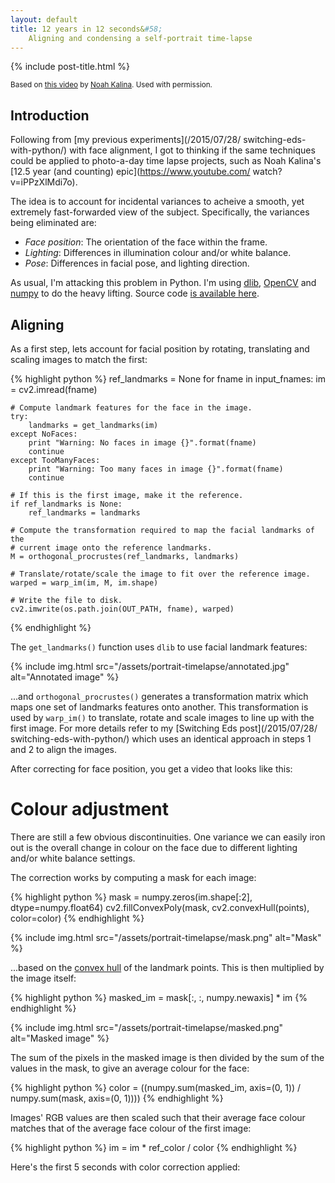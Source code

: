 ```yaml
---
layout: default
title: 12 years in 12 seconds&#58;
    Aligning and condensing a self-portrait time-lapse
---
```


{% include post-title.html %}

<!-- Add video here -->

<sup>Based on [this video](https://www.youtube.com/watch?v=iPPzXlMdi7o) 
by [Noah Kalina](http://www.noahkalina.com/). Used with permission.</sup>

## Introduction

Following from [my previous experiments](/2015/07/28/
switching-eds-with-python/) with face alignment, I got to thinking if the same
techniques could be applied to photo-a-day time lapse projects, such as Noah
Kalina's [12.5 year (and counting) epic](https://www.youtube.com/
watch?v=iPPzXlMdi7o).

The idea is to account for incidental variances to acheive a smooth, yet
extremely fast-forwarded view of the subject. Specifically, the variances being
eliminated are:

* *Face position*: The orientation of the face within the frame.
* *Lighting*: Differences in illumination colour and/or white balance.
* *Pose*: Differences in facial pose, and lighting direction.

As usual, I'm attacking this problem in Python. I'm using
[dlib](http://dlib.net/), [OpenCV](http://opencv.org/) and
[numpy](http://www.numpy.org/) to do the heavy lifting. Source code
[is available here](https://github.com/matthewearl/photo-a-day-aligner).

## Aligning

As a first step, lets account for facial position by rotating, translating and
scaling images to match the first:

{% highlight python %}
ref_landmarks = None
for fname in input_fnames:
    im = cv2.imread(fname)

    # Compute landmark features for the face in the image.
    try:
        landmarks = get_landmarks(im)
    except NoFaces:
        print "Warning: No faces in image {}".format(fname)
        continue
    except TooManyFaces:
        print "Warning: Too many faces in image {}".format(fname)
        continue

    # If this is the first image, make it the reference.
    if ref_landmarks is None:  
        ref_landmarks = landmarks

    # Compute the transformation required to map the facial landmarks of the
    # current image onto the reference landmarks.
    M = orthogonal_procrustes(ref_landmarks, landmarks)

    # Translate/rotate/scale the image to fit over the reference image.
    warped = warp_im(im, M, im.shape)

    # Write the file to disk.
    cv2.imwrite(os.path.join(OUT_PATH, fname), warped)
{% endhighlight %}

The `get_landmarks()` function uses `dlib` to use facial landmark features:

{% include img.html src="/assets/portrait-timelapse/annotated.jpg" alt="Annotated image" %}

...and `orthogonal_procrustes()` generates a transformation matrix which maps
one set of landmarks features onto another.  This transformation is used by
`warp_im()` to translate, rotate and scale images to line up with the first
image.  For more details refer to my [Switching Eds post](/2015/07/28/
switching-eds-with-python/) which uses an identical approach in steps 1 and 2
to align the images.

After correcting for face position, you get a video that looks like this:

<!-- insert 5s video of just correcting for face position -->

# Colour adjustment

There are still a few obvious discontinuities. One variance we can easily iron out is the
overall change in colour on the face due to different lighting and/or white
balance settings.

The correction works by computing a mask for each image:

{% highlight python %}
mask = numpy.zeros(im.shape[:2], dtype=numpy.float64)
cv2.fillConvexPoly(mask, cv2.convexHull(points), color=color)
{% endhighlight %}

{% include img.html src="/assets/portrait-timelapse/mask.png" alt="Mask" %}

...based on the [convex hull](https://en.wikipedia.org/wiki/Convex_hull) of the
landmark points. This is then multiplied by the image itself:

{% highlight python %}
masked_im = mask[:, :, numpy.newaxis] * im
{% endhighlight %}

{% include img.html src="/assets/portrait-timelapse/masked.png" alt="Masked image" %}

The sum of the pixels in the masked image is then divided by the sum of the
values in the mask, to give an average colour for the face:

{% highlight python %}
color = ((numpy.sum(masked_im, axis=(0, 1)) /
          numpy.sum(mask, axis=(0, 1))))
{% endhighlight %}

Images' RGB values are then scaled such that their average face colour matches
that of the average face colour of the first image:

{% highlight python %}
im = im * ref_color / color
{% endhighlight %}

Here's the first 5 seconds with color correction applied:

<!-- insert 5s video of correcting for position and colour -->

